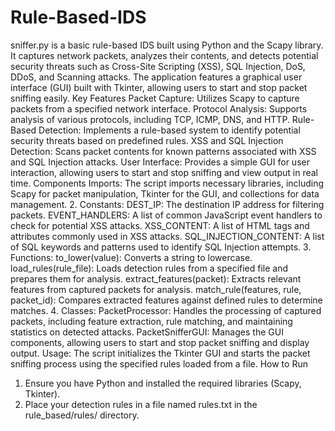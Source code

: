 # Rule-Based-IDS

sniffer.py is a basic rule-based IDS built using Python and the Scapy library. It captures network packets, analyzes their contents, and detects potential security threats such as Cross-Site Scripting (XSS), SQL Injection, DoS, DDoS, and Scanning attacks. The application features a graphical user interface (GUI) built with Tkinter, allowing users to start and stop packet sniffing easily.
Key Features
Packet Capture: Utilizes Scapy to capture packets from a specified network interface.
Protocol Analysis: Supports analysis of various protocols, including TCP, ICMP, DNS, and HTTP.
Rule-Based Detection: Implements a rule-based system to identify potential security threats based on predefined rules.
XSS and SQL Injection Detection: Scans packet contents for known patterns associated with XSS and SQL Injection attacks.
User Interface: Provides a simple GUI for user interaction, allowing users to start and stop sniffing and view output in real time.
Components
Imports: The script imports necessary libraries, including Scapy for packet manipulation, Tkinter for the GUI, and collections for data management.
2. Constants:
DEST_IP: The destination IP address for filtering packets.
EVENT_HANDLERS: A list of common JavaScript event handlers to check for potential XSS attacks.
XSS_CONTENT: A list of HTML tags and attributes commonly used in XSS attacks.
SQL_INJECTION_CONTENT: A list of SQL keywords and patterns used to identify SQL Injection attempts.
3. Functions:
to_lower(value): Converts a string to lowercase.
load_rules(rule_file): Loads detection rules from a specified file and prepares them for analysis.
extract_features(packet): Extracts relevant features from captured packets for analysis.
match_rule(features, rule, packet_id): Compares extracted features against defined rules to determine matches.
4. Classes:
PacketProcessor: Handles the processing of captured packets, including feature extraction, rule matching, and maintaining statistics on detected attacks.
PacketSnifferGUI: Manages the GUI components, allowing users to start and stop packet sniffing and display output.
Usage: The script initializes the Tkinter GUI and starts the packet sniffing process using the specified rules loaded from a file.
How to Run
1. Ensure you have Python and installed the required libraries (Scapy, Tkinter).
2. Place your detection rules in a file named rules.txt in the rule_based/rules/ directory.
